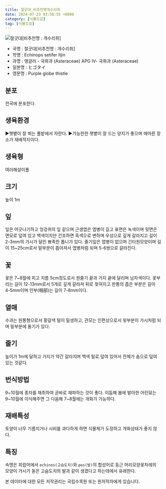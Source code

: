 ```yaml
---
title: 절굿대_비추천명개수리취
date: 2024-07-23 03:58:55 +0800
category: [식물도감]
tag: [식물도감]
---
```




![절굿대[비추천명 : 개수리취]](/fileUpload/plants/basic/Compositae/Echinops/7955/7955_1_th2.jpg)
- 국명 : 절굿대[비추천명 : 개수리취]
- 학명 : Echinops setifer Iljin
- 과명 : 앵글러 - 국화과 (Asteraceae) APG Ⅳ- 국화과 (Asteraceae)
- 일본명 : ヒゴタイ
- 영문명 : Purple globe thistle


## 분포
전국에 분포한다.
## 생육환경
▶햇볕이 잘 쬐는 풀밭에서 자란다. ▶가능한한 햇볕이 잘 드는 양지가 좋으며 메마른 장소가 재배적지이다.
## 생육형
여러해살이풀
## 크기
높이 1m
## 잎
잎은 어긋나기하고 엉겅퀴의 잎 같으며 근생엽은 엽병이 길고 표면은 녹색이며 뒷면은 면모로 덮여 있고 백색이지만 건조하면 흑색으로 변하며 우상으로 깊게 갈라지고 길이 2-3mm의 가시가 달린 뾰족한 톱니가 있다. 줄기잎은 엽병이 없으며 긴타원모양이며 길이 15~25cm로서 밑부분이 좁아져서 엽병처럼 되며 5-6쌍으로 갈라진다.
## 꽃
꽃은 7~8월에 피고 지름 5cm정도로서 원줄기 끝과 가지 끝에 달리며 남자색이다. 꽃부리는 길이 12-13mm로서 5개로 깊게 갈라져 뒤로 젖혀지고 판통의 좁은 부분은 길이 4-5mm이며 인부(咽部)는 길이 7-8mm이다.
## 열매
수과는 원통형으로서 황갈색 털이 밀생하고, 관모는 인편상으로서 윗부분이 가시처럼 되며 밑부분에 돌기가 있다.
## 줄기
높이가 1m에 달하고 가지가 약간 갈라지며 백색 털로 덮여 있어서 전체가 솜으로 덮여 있는 것같다.
## 번식방법
9~10월에 종자를 채취하여 곧바로 채파하는 것이 좋다. 이듬해 봄에 발아한 어린묘는 9~10월에 이식해주면 그 다음해 7~8월에는 개화가 가능하다.
## 재배특성
토양이 너무 기름지거나 시비를 과다하게 하면 식물체가 도장하고 개화상태가 좋지 않다.
## 특징
속명은 희랍어에서 `echinos(고슴도치)`와 `pos(발)`의 합성어로 둥근 머리모양꽃차례의 모양이 가시가 돋은 고슴도치의 발과 같이 생겼다고 하는데에서 유래한다.






본 데이터에 대한 모든 저작권리는 국립수목원 또는 원저작자에게 있습니다.
